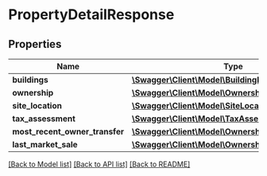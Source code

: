 # PropertyDetailResponse

## Properties
Name | Type | Description | Notes
------------ | ------------- | ------------- | -------------
**buildings** | [**\Swagger\Client\Model\BuildingResponseData**](BuildingResponseData.md) |  | [optional] 
**ownership** | [**\Swagger\Client\Model\OwnershipResponseData**](OwnershipResponseData.md) |  | [optional] 
**site_location** | [**\Swagger\Client\Model\SiteLocationResponseData**](SiteLocationResponseData.md) |  | [optional] 
**tax_assessment** | [**\Swagger\Client\Model\TaxAssessment**](TaxAssessment.md) |  | [optional] 
**most_recent_owner_transfer** | [**\Swagger\Client\Model\OwnershipTransfersProduct**](OwnershipTransfersProduct.md) |  | [optional] 
**last_market_sale** | [**\Swagger\Client\Model\OwnershipTransfersProduct**](OwnershipTransfersProduct.md) |  | [optional] 

[[Back to Model list]](../../README.md#documentation-for-models) [[Back to API list]](../../README.md#documentation-for-api-endpoints) [[Back to README]](../../README.md)

